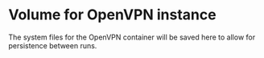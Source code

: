 # Volume for OpenVPN instance

The system files for the OpenVPN container will be saved here to allow for persistence between runs.
